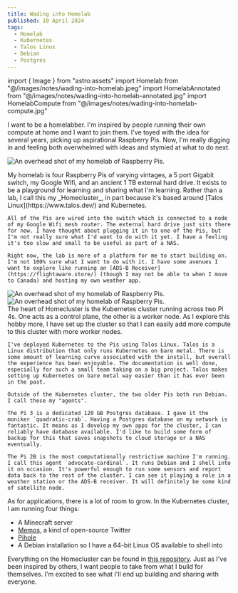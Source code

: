 ```yaml
---
title: Wading into Homelab
published: 10 April 2024
tags:
  - Homelab
  - Kubernetes
  - Talos Linux
  - Debian
  - Postgres
---
```


import { Image } from "astro:assets"
import Homelab from "@/images/notes/wading-into-homelab.jpeg"
import HomelabAnnotated from "@/images/notes/wading-into-homelab-annotated.jpg"
import HomelabCompute from "@/images/notes/wading-into-homelab-compute.jpg"

I want to be a homelabber. I'm inspired by people running their own compute at home and I want to join them. I've toyed with the idea for several years, picking up aspirational Raspberry Pis. Now, I'm really digging in and feeling both overwhelmed with ideas and stymied at what to do next.

<Image
  src={Homelab}
  alt="An overhead shot of my homelab of Raspberry Pis."
  class="object-cover rounded-md mx-auto w-full mb-4"
/>

<div class="grid grid-cols-1 sm:grid-cols-2 sm:gap-4">
  <div>
    My homelab is four Raspberry Pis of varying vintages, a 5 port Gigabit switch, my Google Wifi, and an ancient 1 TB external hard drive. It exists to be a playground for learning and sharing what I'm learning. Rather than a lab, I call this my _Homecluster_, in part because it's based around [Talos Linux](https://www.talos.dev/) and Kubernetes.

    All of the Pis are wired into the switch which is connected to a node of my Google Wifi mesh router. The external hard drive just sits there for now. I have thought about plugging it in to one of the Pis, but I'm not really sure what I'd want to do with it yet. I have a feeling it's too slow and small to be useful as part of a NAS.

    Right now, the lab is more of a platform for me to start building on. I'm not 100% sure what I want to do with it. I have some avenues I want to explore like running an [ADS-B Receiver](https://flightaware.store/) (though I may not be able to when I move to Canada) and hosting my own weather app.

  </div>
  <Image
    src={HomelabAnnotated}
    alt="An overhead shot of my homelab of Raspberry Pis."
    class="object-cover rounded-md mx-auto w-full mb-4"
  />
</div>

<div class="grid grid-cols-1 sm:grid-cols-2 sm:gap-4">
  <Image
    src={HomelabCompute}
    alt="An overhead shot of my homelab of Raspberry Pis."
    class="object-cover rounded-md mx-auto mb-4"
  />
  <div>
    The heart of Homecluster is the Kubernetes cluster running across two Pi 4s. One acts as a control plane, the other is a worker node. As I explore this hobby more, I have set up the cluster so that I can easily add more compute to this cluster with more worker nodes.

    I've deployed Kubernetes to the Pis using Talos Linux. Talos is a Linux distribution that only runs Kubernetes on bare metal. There is some amount of learning curve associated with the install, but overall the experience has been enjoyable. The documentation is well done, especially for such a small team taking on a big project. Talos makes setting up Kubernetes on bare metal way easier than it has ever been in the past.

    Outside of the Kubernetes cluster, the two older Pis both run Debian. I call these my "agents".

    The Pi 3 is a dedicated 120 GB Postgres database. I gave it the moniker `quadratic-crab`. Having a Postgres database on my network is fantastic. It means as I develop my own apps for the cluster, I can reliably have database available. I'd like to build some form of backup for this that saves snapshots to cloud storage or a NAS eventually.

    The Pi 2B is the most computationally restrictive machine I'm running. I call this agent `advocate-cardinal`. It runs Debian and I shell into it on occasion. It's powerful enough to run some sensors and report data back to the rest of the cluster. I can see it playing a role in a weather station or the ADS-B receiver. It will definitely be some kind of satellite node.

  </div>
</div>

As for applications, there is a lot of room to grow. In the Kubernetes cluster, I am running four things:

- A Minecraft server
- [Memos](https://github.com/usememos/memos), a kind of open-source Twitter
- [Pihole](https://pi-hole.net/)
- A Debian installation so I have a 64-bit Linux OS available to shell into

Everything on the Homecluster can be found in [this repository](https://github.com/t-eckert/homecluster/tree/main). Just as I've been inspired by others, I want people to take from what I build for themselves. I'm excited to see what I'll end up building and sharing with everyone.
